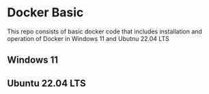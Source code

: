 # Docker Basic
This repo consists of basic docker code that includes installation and operation of Docker in  Windows 11 and Ubutnu 22.04 LTS
## Windows 11

## Ubuntu 22.04 LTS
